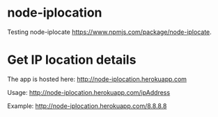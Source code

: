 # node-iplocation
Testing node-iplocate https://www.npmjs.com/package/node-iplocate.

# Get IP location details
The app is hosted here: http://node-iplocation.herokuapp.com

Usage: http://node-iplocation.herokuapp.com/ipAddress

Example: http://node-iplocation.herokuapp.com/8.8.8.8
